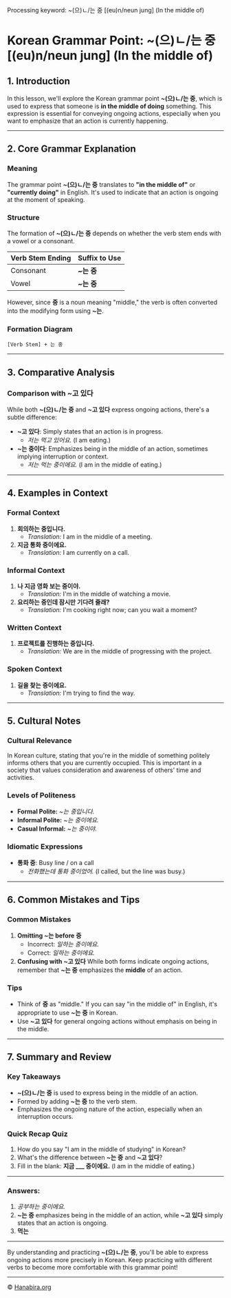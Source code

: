 Processing keyword: ~(으)ㄴ/는 중 [(eu)n/neun jung] (In the middle of)
# Korean Grammar Point: ~(으)ㄴ/는 중 [(eu)n/neun jung] (In the middle of)

## 1. Introduction
In this lesson, we'll explore the Korean grammar point **~(으)ㄴ/는 중**, which is used to express that someone is **in the middle of doing** something. This expression is essential for conveying ongoing actions, especially when you want to emphasize that an action is currently happening.

---
## 2. Core Grammar Explanation
### Meaning
The grammar point **~(으)ㄴ/는 중** translates to **"in the middle of"** or **"currently doing"** in English. It's used to indicate that an action is ongoing at the moment of speaking.
### Structure
The formation of **~(으)ㄴ/는 중** depends on whether the verb stem ends with a vowel or a consonant.

| Verb Stem Ending | Suffix to Use |
|------------------|---------------|
| Consonant        | **~는 중**      |
| Vowel            | **~는 중**      |

However, since **중** is a noun meaning "middle," the verb is often converted into the modifying form using **~는**.
### Formation Diagram
```
[Verb Stem] + 는 중
```
---
## 3. Comparative Analysis
### Comparison with ~고 있다
While both **~(으)ㄴ/는 중** and **~고 있다** express ongoing actions, there's a subtle difference:
- **~고 있다**: Simply states that an action is in progress.
  - *저는 먹고 있어요.* (I am eating.)
- **~는 중이다**: Emphasizes being in the middle of an action, sometimes implying interruption or context.
  - *저는 먹는 중이에요.* (I am in the middle of eating.)
---
## 4. Examples in Context
### Formal Context
1. **회의하는 중입니다.**
   - *Translation:* I am in the middle of a meeting.
2. **지금 통화 중이에요.**
   - *Translation:* I am currently on a call.
### Informal Context
1. **나 지금 영화 보는 중이야.**
   - *Translation:* I'm in the middle of watching a movie.
2. **요리하는 중인데 잠시만 기다려 줄래?**
   - *Translation:* I'm cooking right now; can you wait a moment?
### Written Context
1. **프로젝트를 진행하는 중입니다.**
   - *Translation:* We are in the middle of progressing with the project.
### Spoken Context
1. **길을 찾는 중이에요.**
   - *Translation:* I'm trying to find the way.
---
## 5. Cultural Notes
### Cultural Relevance
In Korean culture, stating that you're in the middle of something politely informs others that you are currently occupied. This is important in a society that values consideration and awareness of others' time and activities.
### Levels of Politeness
- **Formal Polite:** *~는 중입니다.*
- **Informal Polite:** *~는 중이에요.*
- **Casual Informal:** *~는 중이야.*
### Idiomatic Expressions
- **통화 중**: Busy line / on a call
  - *전화했는데 통화 중이었어.* (I called, but the line was busy.)
---
## 6. Common Mistakes and Tips
### Common Mistakes
1. **Omitting ~는 before 중**
   - Incorrect: *일하는 중이에요.*
   - Correct: *일하는 중이에요.*
2. **Confusing with ~고 있다**
   While both forms indicate ongoing actions, remember that **~는 중** emphasizes the **middle** of an action.
### Tips
- Think of **중** as "middle." If you can say "in the middle of" in English, it's appropriate to use **~는 중** in Korean.
- Use **~고 있다** for general ongoing actions without emphasis on being in the middle.
---
## 7. Summary and Review
### Key Takeaways
- **~(으)ㄴ/는 중** is used to express being in the middle of an action.
- Formed by adding **~는 중** to the verb stem.
- Emphasizes the ongoing nature of the action, especially when an interruption occurs.
### Quick Recap Quiz
1. How do you say "I am in the middle of studying" in Korean?
2. What's the difference between **~는 중** and **~고 있다**?
3. Fill in the blank: **지금 ___ 중이에요.** (I am in the middle of eating.)
---
### Answers:
1. *공부하는 중이에요.*
2. **~는 중** emphasizes being in the middle of an action, while **~고 있다** simply states that an action is ongoing.
3. **먹는**
---
By understanding and practicing **~(으)ㄴ/는 중**, you'll be able to express ongoing actions more precisely in Korean. Keep practicing with different verbs to become more comfortable with this grammar point!


---
© [Hanabira.org](https://hanabira.org)
